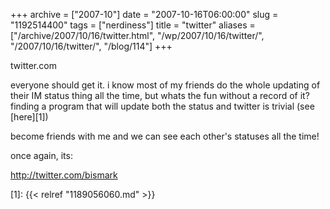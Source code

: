 +++
archive = ["2007-10"]
date = "2007-10-16T06:00:00"
slug = "1192514400"
tags = ["nerdiness"]
title = "twitter"
aliases = ["/archive/2007/10/16/twitter.html", "/wp/2007/10/16/twitter/", "/2007/10/16/twitter/", "/blog/114"]
+++

twitter.com

everyone should get it. i know most of my friends do the whole updating of
their IM status thing all the time, but whats the fun without a record of
it? finding a program that will update both the status and twitter is
trivial (see [here][1])

become friends with me and we can see each other's statuses all the time!

once again, its:

http://twitter.com/bismark

[1]: {{< relref "1189056060.md" >}}

